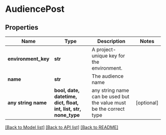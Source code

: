 # AudiencePost


## Properties
Name | Type | Description | Notes
------------ | ------------- | ------------- | -------------
**environment_key** | **str** | A project-unique key for the environment. | 
**name** | **str** | The audience name | 
**any string name** | **bool, date, datetime, dict, float, int, list, str, none_type** | any string name can be used but the value must be the correct type | [optional]

[[Back to Model list]](../README.md#documentation-for-models) [[Back to API list]](../README.md#documentation-for-api-endpoints) [[Back to README]](../README.md)


